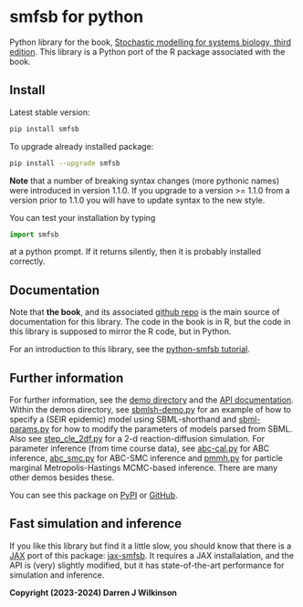 # smfsb for python

Python library for the book, [Stochastic modelling for systems biology, third edition](https://github.com/darrenjw/smfsb/). This library is a Python port of the R package associated with the book.

## Install

Latest stable version:
```bash
pip install smfsb
```
To upgrade already installed package:
```bash
pip install --upgrade smfsb
```

**Note** that a number of breaking syntax changes (more pythonic names) were introduced in version 1.1.0. If you upgrade to a version >= 1.1.0 from a version prior to 1.1.0 you will have to update syntax to the new style.

You can test your installation by typing
```python
import smfsb
```
at a python prompt. If it returns silently, then it is probably installed correctly.

## Documentation

Note that **the book**, and its associated [github repo](https://github.com/darrenjw/smfsb) is the main source of documentation for this library. The code in the book is in R, but the code in this library is supposed to mirror the R code, but in Python.

For an introduction to this library, see the [python-smfsb tutorial](https://python-smfsb.readthedocs.io/en/latest/source/tutorial.html).

## Further information

For further information, see the [demo directory](https://github.com/darrenjw/python-smfsb/tree/main/demos) and the [API documentation](https://python-smfsb.readthedocs.io/en/latest/index.html). Within the demos directory, see [sbmlsh-demo.py](https://github.com/darrenjw/python-smfsb/tree/main/demos/sbmlsh-demo.py) for an example of how to specify a (SEIR epidemic) model using SBML-shorthand and [sbml-params.py](https://github.com/darrenjw/python-smfsb/tree/main/demos/sbmlsh-demo.py) for how to modify the parameters of models parsed from SBML. Also see [step_cle_2df.py](https://github.com/darrenjw/python-smfsb/tree/main/demos/step_cle_2df.py) for a 2-d reaction-diffusion simulation. For parameter inference (from time course data), see [abc-cal.py](https://github.com/darrenjw/python-smfsb/tree/main/demos/abc-cal.py) for ABC inference, [abc_smc.py](https://github.com/darrenjw/python-smfsb/tree/main/demos/abc_smc.py) for ABC-SMC inference and [pmmh.py](https://github.com/darrenjw/python-smfsb/tree/main/demos/pmmh.py) for particle marginal Metropolis-Hastings MCMC-based inference. There are many other demos besides these.


You can see this package on [PyPI](https://pypi.org/project/smfsb/) or [GitHub](https://github.com/darrenjw/python-smfsb).


## Fast simulation and inference

If you like this library but find it a little slow, you should know that there is a [JAX](https://jax.readthedocs.io/) port of this package: [jax-smfsb](https://github.com/darrenjw/jax-smfsb). It requires a JAX installalation, and the API is (very) slightly modified, but it has state-of-the-art performance for simulation and inference.


**Copyright (2023-2024) Darren J Wilkinson**


